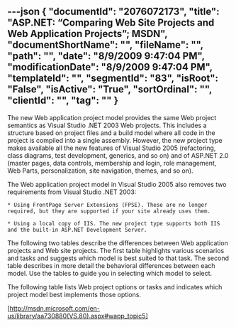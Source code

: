 ---json
{
  "documentId": "2076072173",
  "title": "ASP.NET: “Comparing Web Site Projects and Web Application Projects”; MSDN",
  "documentShortName": "",
  "fileName": "",
  "path": "",
  "date": "8/9/2009 9:47:04 PM",
  "modificationDate": "8/9/2009 9:47:04 PM",
  "templateId": "",
  "segmentId": "83",
  "isRoot": "False",
  "isActive": "True",
  "sortOrdinal": "",
  "clientId": "",
  "tag": ""
}
---

The new Web application project model provides the same Web project semantics as Visual Studio .NET 2003 Web projects. This includes a structure based on project files and a build model where all code in the project is compiled into a single assembly. However, the new project type makes available all the new features of Visual Studio 2005 (refactoring, class diagrams, test development, generics, and so on) and of ASP.NET 2.0 (master pages, data controls, membership and login, role management, Web Parts, personalization, site navigation, themes, and so on).

The Web application project model in Visual Studio 2005 also removes two requirements from Visual Studio .NET 2003:

    * Using FrontPage Server Extensions (FPSE). These are no longer required, but they are supported if your site already uses them.

    * Using a local copy of IIS. The new project type supports both IIS and the built-in ASP.NET Development Server.

The following two tables describe the differences between Web application projects and Web site projects. The first table highlights various scenarios and tasks and suggests which model is best suited to that task. The second table describes in more detail the behavioral differences between each model. Use the tables to guide you in selecting which model to select.

The following table lists Web project options or tasks and indicates which project model best implements those options.

[http://msdn.microsoft.com/en-us/library/aa730880(VS.80).aspx#wapp_topic5]
